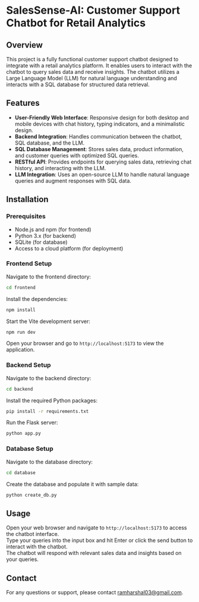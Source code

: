 # SalesSense-AI: Customer Support Chatbot for Retail Analytics

## Overview
This project is a fully functional customer support chatbot designed to integrate with a retail analytics platform. It enables users to interact with the chatbot to query sales data and receive insights. The chatbot utilizes a Large Language Model (LLM) for natural language understanding and interacts with a SQL database for structured data retrieval.

## Features
- **User-Friendly Web Interface**: Responsive design for both desktop and mobile devices with chat history, typing indicators, and a minimalistic design.
- **Backend Integration**: Handles communication between the chatbot, SQL database, and the LLM.
- **SQL Database Management**: Stores sales data, product information, and customer queries with optimized SQL queries.
- **RESTful API**: Provides endpoints for querying sales data, retrieving chat history, and interacting with the LLM.
- **LLM Integration**: Uses an open-source LLM to handle natural language queries and augment responses with SQL data.

## Installation

### Prerequisites
- Node.js and npm (for frontend)
- Python 3.x (for backend)
- SQLite (for database)
- Access to a cloud platform (for deployment)

### Frontend Setup
Navigate to the frontend directory:
```bash
cd frontend
```
Install the dependencies:
```bash
npm install
```
Start the Vite development server:
```bash
npm run dev
```
Open your browser and go to `http://localhost:5173` to view the application.
### Backend Setup
Navigate to the backend directory:
```bash
cd backend
```
Install the required Python packages:
```bash
pip install -r requirements.txt
```
Run the Flask server:
```bash
python app.py
```
### Database Setup
Navigate to the database directory:
```bash
cd database
```
Create the database and populate it with sample data:
```bash
python create_db.py
```

## Usage
Open your web browser and navigate to `http://localhost:5173` to access the chatbot interface.  
Type your queries into the input box and hit Enter or click the send button to interact with the chatbot.  
The chatbot will respond with relevant sales data and insights based on your queries.

## Contact
For any questions or support, please contact ramharshal03@gmail.com.


